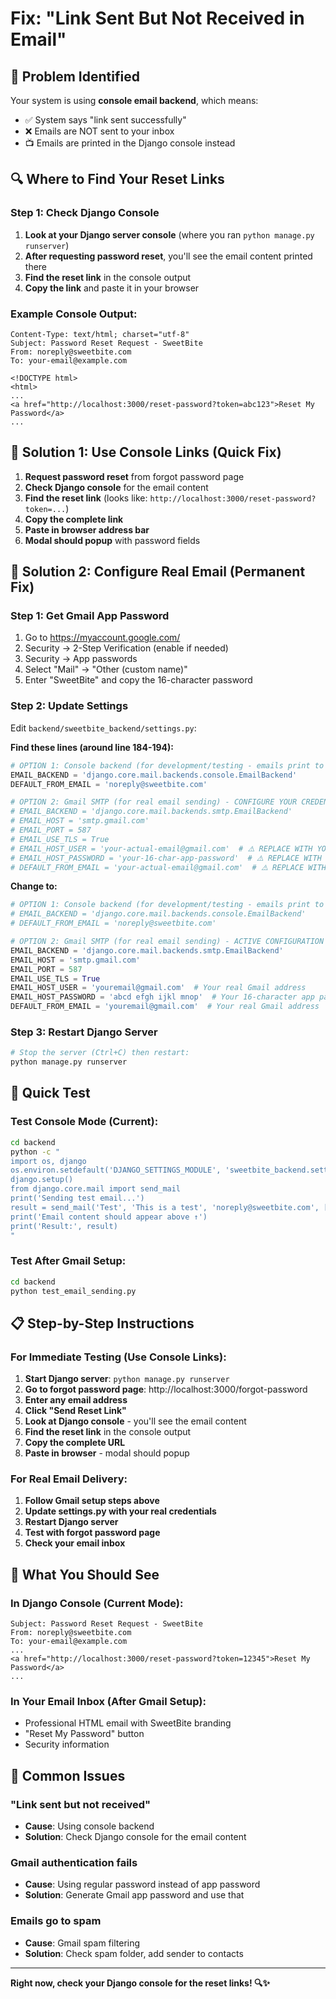 # Fix: "Link Sent But Not Received in Email"

## 🚨 **Problem Identified**

Your system is using **console email backend**, which means:
- ✅ System says "link sent successfully"
- ❌ Emails are NOT sent to your inbox
- 📺 Emails are printed in the Django console instead

## 🔍 **Where to Find Your Reset Links**

### **Step 1: Check Django Console**
1. **Look at your Django server console** (where you ran `python manage.py runserver`)
2. **After requesting password reset**, you'll see the email content printed there
3. **Find the reset link** in the console output
4. **Copy the link** and paste it in your browser

### **Example Console Output:**
```
Content-Type: text/html; charset="utf-8"
Subject: Password Reset Request - SweetBite
From: noreply@sweetbite.com
To: your-email@example.com

<!DOCTYPE html>
<html>
...
<a href="http://localhost:3000/reset-password?token=abc123">Reset My Password</a>
...
```

## 🔧 **Solution 1: Use Console Links (Quick Fix)**

1. **Request password reset** from forgot password page
2. **Check Django console** for the email content
3. **Find the reset link** (looks like: `http://localhost:3000/reset-password?token=...`)
4. **Copy the complete link**
5. **Paste in browser address bar**
6. **Modal should popup** with password fields

## 🔧 **Solution 2: Configure Real Email (Permanent Fix)**

### **Step 1: Get Gmail App Password**
1. Go to https://myaccount.google.com/
2. Security → 2-Step Verification (enable if needed)
3. Security → App passwords
4. Select "Mail" → "Other (custom name)"
5. Enter "SweetBite" and copy the 16-character password

### **Step 2: Update Settings**
Edit `backend/sweetbite_backend/settings.py`:

**Find these lines (around line 184-194):**
```python
# OPTION 1: Console backend (for development/testing - emails print to console)
EMAIL_BACKEND = 'django.core.mail.backends.console.EmailBackend'
DEFAULT_FROM_EMAIL = 'noreply@sweetbite.com'

# OPTION 2: Gmail SMTP (for real email sending) - CONFIGURE YOUR CREDENTIALS HERE
# EMAIL_BACKEND = 'django.core.mail.backends.smtp.EmailBackend'
# EMAIL_HOST = 'smtp.gmail.com'
# EMAIL_PORT = 587
# EMAIL_USE_TLS = True
# EMAIL_HOST_USER = 'your-actual-email@gmail.com'  # ⚠️ REPLACE WITH YOUR REAL GMAIL
# EMAIL_HOST_PASSWORD = 'your-16-char-app-password'  # ⚠️ REPLACE WITH YOUR APP PASSWORD
# DEFAULT_FROM_EMAIL = 'your-actual-email@gmail.com'  # ⚠️ REPLACE WITH YOUR REAL GMAIL
```

**Change to:**
```python
# OPTION 1: Console backend (for development/testing - emails print to console)
# EMAIL_BACKEND = 'django.core.mail.backends.console.EmailBackend'
# DEFAULT_FROM_EMAIL = 'noreply@sweetbite.com'

# OPTION 2: Gmail SMTP (for real email sending) - ACTIVE CONFIGURATION
EMAIL_BACKEND = 'django.core.mail.backends.smtp.EmailBackend'
EMAIL_HOST = 'smtp.gmail.com'
EMAIL_PORT = 587
EMAIL_USE_TLS = True
EMAIL_HOST_USER = 'youremail@gmail.com'  # Your real Gmail address
EMAIL_HOST_PASSWORD = 'abcd efgh ijkl mnop'  # Your 16-character app password
DEFAULT_FROM_EMAIL = 'youremail@gmail.com'  # Your real Gmail address
```

### **Step 3: Restart Django Server**
```bash
# Stop the server (Ctrl+C) then restart:
python manage.py runserver
```

## 🧪 **Quick Test**

### **Test Console Mode (Current):**
```bash
cd backend
python -c "
import os, django
os.environ.setdefault('DJANGO_SETTINGS_MODULE', 'sweetbite_backend.settings')
django.setup()
from django.core.mail import send_mail
print('Sending test email...')
result = send_mail('Test', 'This is a test', 'noreply@sweetbite.com', ['test@example.com'])
print('Email content should appear above ↑')
print('Result:', result)
"
```

### **Test After Gmail Setup:**
```bash
cd backend
python test_email_sending.py
```

## 📋 **Step-by-Step Instructions**

### **For Immediate Testing (Use Console Links):**
1. **Start Django server**: `python manage.py runserver`
2. **Go to forgot password page**: http://localhost:3000/forgot-password
3. **Enter any email address**
4. **Click "Send Reset Link"**
5. **Look at Django console** - you'll see the email content
6. **Find the reset link** in the console output
7. **Copy the complete URL**
8. **Paste in browser** - modal should popup

### **For Real Email Delivery:**
1. **Follow Gmail setup steps above**
2. **Update settings.py with your real credentials**
3. **Restart Django server**
4. **Test with forgot password page**
5. **Check your email inbox**

## 🎯 **What You Should See**

### **In Django Console (Current Mode):**
```
Subject: Password Reset Request - SweetBite
From: noreply@sweetbite.com
To: your-email@example.com
...
<a href="http://localhost:3000/reset-password?token=12345">Reset My Password</a>
...
```

### **In Your Email Inbox (After Gmail Setup):**
- Professional HTML email with SweetBite branding
- "Reset My Password" button
- Security information

## 🚨 **Common Issues**

### **"Link sent but not received"**
- **Cause**: Using console backend
- **Solution**: Check Django console for the email content

### **Gmail authentication fails**
- **Cause**: Using regular password instead of app password
- **Solution**: Generate Gmail app password and use that

### **Emails go to spam**
- **Cause**: Gmail spam filtering
- **Solution**: Check spam folder, add sender to contacts

---

**Right now, check your Django console for the reset links! 🔍✨**
